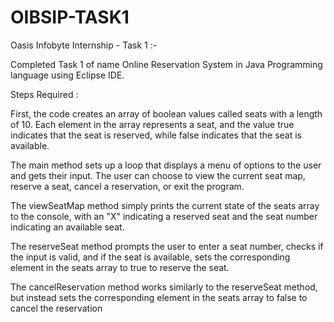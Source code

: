 # OIBSIP-TASK1
Oasis Infobyte Internship - Task 1 :-

Completed Task 1 of name Online Reservation System in Java Programming language using Eclipse IDE.

Steps Required :

First, the code creates an array of boolean values called seats with a length of 10. Each element in the array represents a seat, and the value true indicates that the seat is reserved, while false indicates that the seat is available.

The main method sets up a loop that displays a menu of options to the user and gets their input. The user can choose to view the current seat map, reserve a seat, cancel a reservation, or exit the program.

The viewSeatMap method simply prints the current state of the seats array to the console, with an "X" indicating a reserved seat and the seat number indicating an available seat.

The reserveSeat method prompts the user to enter a seat number, checks if the input is valid, and if the seat is available, sets the corresponding element in the seats array to true to reserve the seat.

The cancelReservation method works similarly to the reserveSeat method, but instead sets the corresponding element in the seats array to false to cancel the reservation
